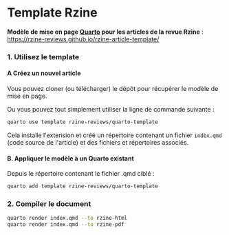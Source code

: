 # Template Rzine

**Modèle de mise en page [Quarto](https://quarto.org) pour les articles de la revue Rzine** : https://rzine-reviews.github.io/rzine-article-template/

### 1. Utilisez le template

#### A Créez un nouvel article

Vous pouvez cloner (ou télécharger) le dépôt pour récupérer le modèle de mise en page.

Ou vous pouvez tout simplement utiliser la ligne de commande suivante :


```bash
quarto use template rzine-reviews/quarto-template
```

Cela installe l'extension et créé un répertoire contenant un fichier `index.qmd` (code source de l'article) et des fichiers et répertoires associés.


#### B. Appliquer le modèle à un Quarto existant

Depuis le répertoire contenant le fichier .qmd ciblé :

```bash
quarto add template rzine-reviews/quarto-template
```

### 2. Compiler le document

```bash
quarto render index.qmd --to rzine-html
quarto render index.qmd --to rzine-pdf
```


